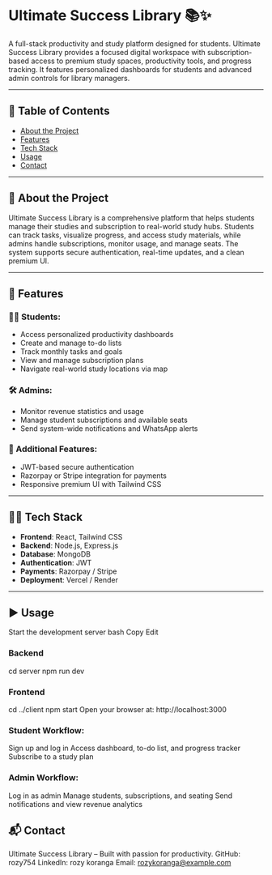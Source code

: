 # Ultimate Success Library 📚✨

A full-stack productivity and study platform designed for students. Ultimate Success Library provides a focused digital workspace with subscription-based access to premium study spaces, productivity tools, and progress tracking. It features personalized dashboards for students and advanced admin controls for library managers.

---

## 📑 Table of Contents
- [About the Project](#-about-the-project)
- [Features](#-features)
- [Tech Stack](#-tech-stack)
- [Usage](#%EF%B8%8F-usage)
- [Contact](#-Contact)

---

## 📖 About the Project

Ultimate Success Library is a comprehensive platform that helps students manage their studies and subscription to real-world study hubs. Students can track tasks, visualize progress, and access study materials, while admins handle subscriptions, monitor usage, and manage seats. The system supports secure authentication, real-time updates, and a clean premium UI.

---

## 🚀 Features

### 👨‍🎓 Students:
- Access personalized productivity dashboards
- Create and manage to-do lists
- Track monthly tasks and goals
- View and manage subscription plans
- Navigate real-world study locations via map

### 🛠️ Admins:
- Monitor revenue statistics and usage
- Manage student subscriptions and available seats
- Send system-wide notifications and WhatsApp alerts

### 🔧 Additional Features:
- JWT-based secure authentication
- Razorpay or Stripe integration for payments
- Responsive premium UI with Tailwind CSS

---

## 🧑‍💻 Tech Stack

- **Frontend**: React, Tailwind CSS
- **Backend**: Node.js, Express.js
- **Database**: MongoDB
- **Authentication**: JWT
- **Payments**: Razorpay / Stripe
- **Deployment**: Vercel / Render

---

## ▶️ Usage
Start the development server
bash
Copy
Edit
### Backend
cd server
npm run dev

### Frontend
cd ../client
npm start
Open your browser at: http://localhost:3000

### Student Workflow:
Sign up and log in
Access dashboard, to-do list, and progress tracker
Subscribe to a study plan

### Admin Workflow:

Log in as admin
Manage students, subscriptions, and seating
Send notifications and view revenue analytics

## 📬 Contact
Ultimate Success Library – Built with passion for productivity.
GitHub: rozy754
LinkedIn: rozy koranga
Email: rozykoranga@example.com

